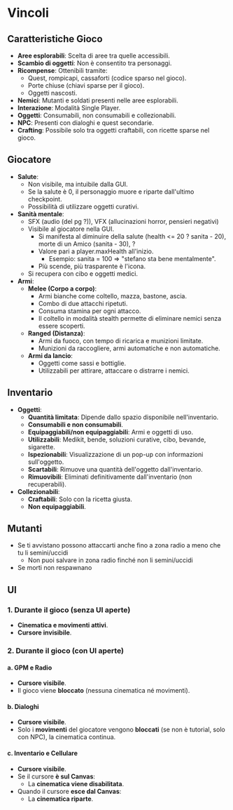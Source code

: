 # Vincoli

## Caratteristiche Gioco

- **Aree esplorabili**: Scelta di aree tra quelle accessibili.
- **Scambio di oggetti**: Non è consentito tra personaggi.
- **Ricompense**: Ottenibili tramite:
  - Quest, rompicapi, cassaforti (codice sparso nel gioco).
  - Porte chiuse (chiavi sparse per il gioco).
  - Oggetti nascosti.
- **Nemici**: Mutanti e soldati presenti nelle aree esplorabili.
- **Interazione**: Modalità Single Player.
- **Oggetti**: Consumabili, non consumabili e collezionabili.
- **NPC**: Presenti con dialoghi e quest secondarie.
- **Crafting**: Possibile solo tra oggetti craftabili, con ricette sparse nel gioco.

## Giocatore

- **Salute**:
  - Non visibile, ma intuibile dalla GUI.
  - Se la salute è 0, il personaggio muore e riparte dall'ultimo checkpoint.
  - Possibilità di utilizzare oggetti curativi.
- **Sanità mentale**:
  - SFX (audio (del pg ?)), VFX (allucinazioni horror, pensieri negativi)
  - Visibile al giocatore nella GUI.
    - Si manifesta al diminuire della salute (health <= 20 ? sanita - 20), morte di un Amico (sanita - 30), ?
    - Valore pari a player.maxHealth all'inizio.
      - Esempio: sanita = 100 => "stefano sta bene mentalmente".
    - Più scende, più trasparente è l'icona.
  - Si recupera con cibo e oggetti medici.
- **Armi**:
  - **Melee (Corpo a corpo)**:
    - Armi bianche come coltello, mazza, bastone, ascia.
    - Combo di due attacchi ripetuti.
    - Consuma stamina per ogni attacco.
    - Il coltello in modalità stealth permette di eliminare nemici senza essere scoperti.
  - **Ranged (Distanza)**:
    - Armi da fuoco, con tempo di ricarica e munizioni limitate.
    - Munizioni da raccogliere, armi automatiche e non automatiche.
  - **Armi da lancio**:
    - Oggetti come sassi e bottiglie.
    - Utilizzabili per attirare, attaccare o distrarre i nemici.

## Inventario

- **Oggetti**:
  - **Quantità limitata**: Dipende dallo spazio disponibile nell'inventario.
  - **Consumabili e non consumabili**.
  - **Equipaggiabili/non equipaggiabili**: Armi e oggetti di uso.
  - **Utilizzabili**: Medikit, bende, soluzioni curative, cibo, bevande, sigarette.
  - **Ispezionabili**: Visualizzazione di un pop-up con informazioni sull'oggetto.
  - **Scartabili**: Rimuove una quantità dell'oggetto dall'inventario.
  - **Rimuovibili**: Eliminati definitivamente dall'inventario (non recuperabili).
- **Collezionabili**:
  - **Craftabili**: Solo con la ricetta giusta.
  - **Non equipaggiabili**.

## Mutanti

- Se ti avvistano possono attaccarti anche fino a zona radio a meno che tu li semini/uccidi
  - Non puoi salvare in zona radio finché non li semini/uccidi
- Se morti non respawnano

## UI

### 1. Durante il gioco (senza UI aperte)

- **Cinematica e movimenti attivi**.
- **Cursore invisibile**.

### 2. Durante il gioco (con UI aperte)

#### a. **GPM e Radio**

- **Cursore visibile**.
- Il gioco viene **bloccato** (nessuna cinematica né movimenti).

#### b. **Dialoghi**

- **Cursore visibile**.
- Solo i **movimenti** del giocatore vengono **bloccati** (se non è tutorial, solo con NPC), la cinematica continua.

#### c. **Inventario e Cellulare**

- **Cursore visibile**.
- Se il cursore **è sul Canvas**:
  - La **cinematica viene disabilitata**.
- Quando il cursore **esce dal Canvas**:
  - La **cinematica riparte**.
